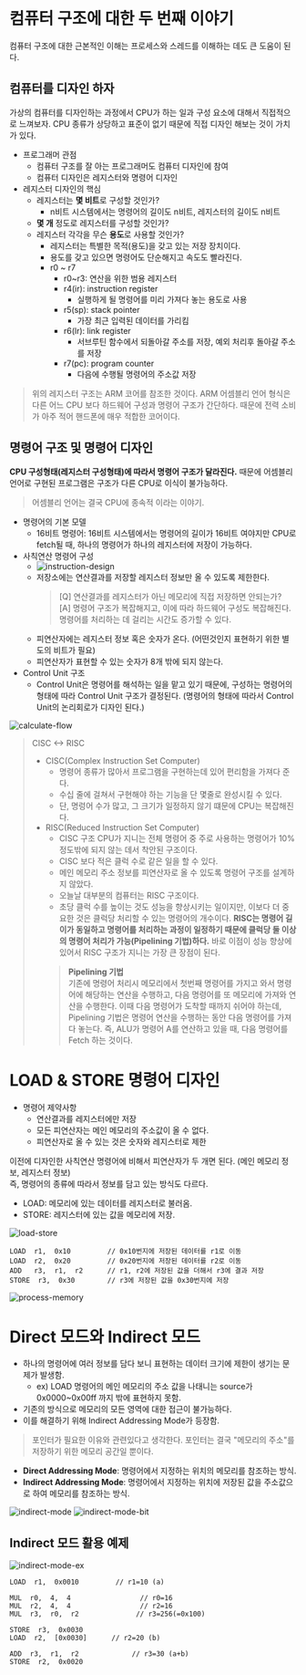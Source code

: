 # 컴퓨터 구조에 대한 두 번째 이야기
컴퓨터 구조에 대한 근본적인 이해는 프로세스와 스레드를 이해하는 데도 큰 도움이 된다.

## 컴퓨터를 디자인 하자
가상의 컴퓨터를 디자인하는 과정에서 CPU가 하는 일과 구성 요소에 대해서 직접적으로 느껴보자. CPU 종류가 상당하고 표준이 없기 때문에 직접 디자인 해보는 것이 가치가 있다.
- 프로그래머 관점
    - 컴퓨터 구조를 잘 아는 프로그래머도 컴퓨터 디자인에 참여
    - 컴퓨터 디자인은 레지스터와 명령어 디자인
- 레지스터 디자인의 핵심
    - 레지스터는 **몇 비트**로 구성할 것인가?
        - n비트 시스템에서는 명령어의 길이도 n비트, 레지스터의 길이도 n비트
    - **몇 개** 정도로 레지스터를 구성할 것인가?
    - 레지스터 각각을 무슨 **용도**로 사용할 것인가?
        - 레지스터는 특별한 목적(용도)을 갖고 있는 저장 장치이다.
        - 용도를 갖고 있으면 명령어도 단순해지고 속도도 빨라진다.
        - r0 ~ r7
            - r0~r3: 연산을 위한 범용 레지스터
            - r4(ir): instruction register
                - 실행하게 될 명령어를 미리 가져다 놓는 용도로 사용
            - r5(sp): stack pointer
                - 가장 최근 입력된 데이터를 가리킴
            - r6(lr): link register
                - 서브루틴 함수에서 되돌아갈 주소를 저장, 예외 처리후 돌아갈 주소를 저장
            - r7(pc): program counter
                - 다음에 수행될 명령어의 주소값 저장
            
> 위의 레지스터 구조는 ARM 코어를 참조한 것이다. ARM 어셈블리 언어 형식은 다른 어느 CPU 보다 하드웨어 구성과 명령어 구조가 간단하다. 때문에 전력 소비가 아주 적어 핸드폰에 매우 적합한 코어이다.

## 명령어 구조 및 명령어 디자인
**CPU 구성형태(레지스터 구성형태)에 따라서 명령어 구조가 달라진다.** 때문에 어셈블리 언어로 구현된 프로그램은 구조가 다른 CPU로 이식이 불가능하다.
> 어셈블리 언어는 결국 CPU에 종속적 이라는 이야기.

- 명령어의 기본 모델
    - 16비트 명령어: 16비트 시스템에서는 명령어의 길이가 16비트 여야지만 CPU로 fetch될 때, 하나의 명령어가 하나의 레지스터에 저장이 가능하다.
- 사칙연산 명령어 구성
    - ![instruction-design](/computer-architecture/image/4-computer-architecture/instruction-design.png)
    - 저장소에는 연산결과를 저장할 레지스터 정보만 올 수 있도록 제한한다.
        > [Q] 연산결과를 레지스터가 아닌 메모리에 직접 저장하면 안되는가?  
        [A] 명령어 구조가 복잡해지고, 이에 따라 하드웨어 구성도 복잡해진다. 명령어를 처리하는 데 걸리는 시간도 증가할 수 있다.
    - 피연산자에는 레지스터 정보 혹은 숫자가 온다. (어떤것인지 표현하기 위한 별도의 비트가 필요)
    - 피연산자가 표현할 수 있는 숫자가 8개 밖에 되지 않는다.
- Control Unit 구조
    - Control Unit은 명령어를 해석하는 일을 맡고 있기 때문에, 구성하는 명령어의 형태에 따라 Control Unit 구조가 결정된다. (명령어의 형태에 따라서 Control Unit의 논리회로가 디자인 된다.)
    
![calculate-flow](/computer-architecture/image/4-computer-architecture/calculate-flow.png)

>CISC <-> RISC
>- CISC(Complex Instruction Set Computer)
>   - 명령어 종류가 많아서 프로그램을 구현하는데 있어 편리함을 가져다 준다.
>   - 수십 줄에 걸쳐서 구현해야 하는 기능을 단 몇줄로 완성시킬 수 있다.
>   - 단, 명렁어 수가 많고, 그 크기가 일정하지 않기 떄문에 CPU는 복잡해진다.
>- RISC(Reduced Instruction Set Computer)  
>   - CISC 구조 CPU가 지니는 전체 명령어 중 주로 사용하는 명령어가 10% 정도밖에 되지 않는 데서 착안된 구조이다.
>   - CISC 보다 적은 클럭 수로 같은 일을 할 수 있다.
>   - 메인 메모리 주소 정보를 피연산자로 올 수 있도록 명령어 구조를 설계하지 않았다.
>   - 오늘날 대부분의 컴퓨터는 RISC 구조이다.
>   - 초당 클럭 수를 높이는 것도 성능을 향상시키는 일이지만, 이보다 더 중요한 것은 클럭당 처리할 수 있는 명령어의 개수이다. **RISC는 명령어 길이가 동일하고 명령어를 처리하는 과정이 일정하기 때문에 클럭당 둘 이상의 명령어 처리가 가능(Pipelining
> 기법)하다.** 바로 이점이 성능 향상에 있어서 RISC 구조가 지니는 가장 큰 장점이 된다.
>   > **Pipelining 기법**  
기존에 명령어 처리시 메모리에서 첫번째 명령어를 가지고 와서 명령어에 해당하는 연산을 수행하고, 다음 명령어를 또 메모리에 가져와 연산을 수행한다. 이때 다음 명령어가 도착할 때까지 쉬어야 하는데, Pipelining 기법은 명령어 연산을 수행하는 동안 다음 명령어를 가져다 놓는다. 즉, ALU가 명령어 A를 연산하고 있을 때, 다음 명령어를 Fetch 하는 것이다.


# LOAD & STORE 명령어 디자인
- 명령어 제약사항
    - 연산결과를 레지스터에만 저장
    - 모든 피연산자는 메인 메모리의 주소값이 올 수 없다.
    - 피연산자로 올 수 있는 것은 숫자와 레지스터로 제한

이전에 디자인한 사칙연산 명령어에 비해서 피연산자가 두 개면 된다. (메인 메모리 정보, 레지스터 정보)  
즉, 명령어의 종류에 따라서 정보를 담고 있는 방식도 다르다.

- LOAD: 메모리에 있는 데이터를 레지스터로 불러옴.
- STORE: 레지스터에 있는 값을 메모리에 저장.

![load-store](/computer-architecture/image/4-computer-architecture/load-store.png)

```
LOAD  r1,  0x10         // 0x10번지에 저장된 데이터를 r1로 이동
LOAD  r2,  0x20         // 0x20번지에 저장된 데이터를 r2로 이동
ADD   r3,  r1,  r2      // r1, r2에 저장된 값을 더해서 r3에 결과 저장
STORE  r3,  0x30        // r3에 저장된 값을 0x30번지에 저장
```

![process-memory](/computer-architecture/image/4-computer-architecture/process-memory.png)


# Direct 모드와 Indirect 모드
- 하나의 명령어에 여러 정보를 담다 보니 표현하는 데이터 크기에 제한이 생기는 문제가 발생함.
    - ex) LOAD 명령어의 메인 메모리의 주소 값을 나태니는 source가 0x0000~0x00ff 까지 밖에 표현하지 못함.
- 기존의 방식으로 메모리의 모든 영역에 대한 접근이 불가능하다.
- 이를 해결하기 위해 Indirect Addressing Mode가 등장함.
> 포인터가 필요한 이유와 관련있다고 생각한다. 포인터는 결국 "메모리의 주소"를 저장하기 위한 메모리 공간일 뿐이다.


- **Direct Addressing Mode**: 명령어에서 지정하는 위치의 메모리를 참조하는 방식.
- **Indirect Addressing Mode**: 명령어에서 지정하는 위치에 저장된 값을 주소값으로 하여 메모리를 참조하는 방식.

![indirect-mode](/computer-architecture/image/4-computer-architecture/indirect-mode.png)
![indirect-mode-bit](/computer-architecture/image/4-computer-architecture/indirect-mode-bit.png)

## Indirect 모드 활용 예제
![indirect-mode-ex](/computer-architecture/image/4-computer-architecture/indirect-modeex.png)
```
LOAD  r1,  0x0010         // r1=10 (a)

MUL  r0,  4,  4                 // r0=16
MUL  r2,  4,  4                 // r2=16
MUL  r3,  r0,  r2              // r3=256(=0x100)

STORE  r3,  0x0030
LOAD  r2,  [0x0030]      // r2=20 (b)

ADD  r3,  r1,  r2             // r3=30 (a+b)
STORE  r2,  0x0020
```

